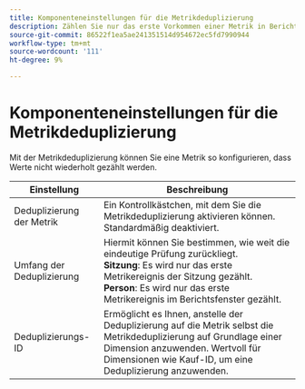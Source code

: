 ```yaml
---
title: Komponenteneinstellungen für die Metrikdeduplizierung
description: Zählen Sie nur das erste Vorkommen einer Metrik in Berichten.
source-git-commit: 86522f1ea5ae241351514d954672ec5fd7990944
workflow-type: tm+mt
source-wordcount: '111'
ht-degree: 9%

---
```



# Komponenteneinstellungen für die Metrikdeduplizierung

Mit der Metrikdeduplizierung können Sie eine Metrik so konfigurieren, dass Werte nicht wiederholt gezählt werden.

| Einstellung | Beschreibung |
| --- | --- |
| Deduplizierung der Metrik | Ein Kontrollkästchen, mit dem Sie die Metrikdeduplizierung aktivieren können. Standardmäßig deaktiviert. |
| Umfang der Deduplizierung | Hiermit können Sie bestimmen, wie weit die eindeutige Prüfung zurückliegt.<br>**Sitzung**: Es wird nur das erste Metrikereignis der Sitzung gezählt.<br>**Person**: Es wird nur das erste Metrikereignis im Berichtsfenster gezählt. |
| Deduplizierungs-ID | Ermöglicht es Ihnen, anstelle der Deduplizierung auf die Metrik selbst die Metrikdeduplizierung auf Grundlage einer Dimension anzuwenden. Wertvoll für Dimensionen wie Kauf-ID, um eine Deduplizierung anzuwenden. |

